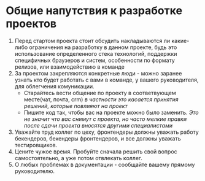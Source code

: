 # Общие напутствия к разработке проектов

1. Перед стартом проекта стоит обсудить накладываются ли какие-либо ограничения на разработку в данном проекте, будь это использование определенного стека технологий, поддержки специфичных браузеров и систем, особенности по формату релизов, или взаимодействию в команде
2. За проектом закрепляются конкретные люди - можно заранее узнать кто будет работать с вами в команде, у вашего руководителя, для облегчения комуникации.
    * Старайтесь вести общение по проекту в соответвующем месте(чат, почта, crm) *в частности это касается принятия решений, которые повлияют на проект*
    * Пишите код так, чтобы вас на проекте можно было заменить. *Это не значит что вас снимут с проекта, но часто мелкие правки после сдачи проекта вносятся другими специалистами*
3. Уважайте труд коллег по цеху, фронтендеры должны уважать работу бекендеров, бекендеры фронтендеров, и все должны уважать тестировщиков.
4. Цените чужое время. Пробуйте сначала решить свой вопрос самостоятельно, а уже потом отвлекать коллег.
5. О любых проблемах в документации - сообщайте вашему прямому руководителю.
